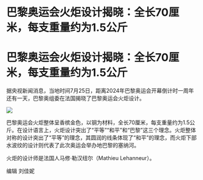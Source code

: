 # 巴黎奥运会火炬设计揭晓：全长70厘米，每支重量约为1.5公斤

# 巴黎奥运会火炬设计揭晓：全长70厘米，每支重量约为1.5公斤

据央视新闻消息，当地时间7月25日，距离2024年巴黎奥运会开幕倒计时一周年还有一天，巴黎奥组委在法国揭晓了巴黎奥运会火炬设计。

![](https://inews.gtimg.com/om_bt/OYeGOBU3Xh4s-LMKm8Zj8iUV49GP6LfIUtAbHYsBzoVQYAA/1000)

巴黎奥运会火炬整体呈香槟金色，以钢为材料，全长70厘米，每支重量约为1.5公斤。在设计语言上，火炬设计突出了“平等”“和平”和“巴黎”这三个理念。火炬整体对称的设计突出了“平等”的理念，其圆润的线条体现了“和平”的理念，而火炬下部水波纹的设计则代表了此次奥运会举办地巴黎的塞纳河。

火炬的设计师是法国人马修·勒汉纽尔（Mathieu Lehanneur）。

编辑 刘佳妮

